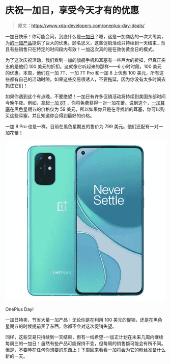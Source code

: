 # 庆祝一加日，享受今天才有的优惠

> 原文：<https://www.xda-developers.com/oneplus-day-deals/>

一加日快乐！你可能会问，到底什么是[一加日](https://onepluscom.pxf.io/c/2233363/916678/12532?subId1=UUxdaUeUpU30505&subId2=exda&u=https%3A%2F%2Fwww.oneplus.com%2Fevent%2Foneplus-day)？嗯，这是一加商店的一次大甩卖，为[的一加产品](https://onepluscom.pxf.io/c/2233363/916678/12532?subId1=UUxdaUeUpU30505&subId2=exda&u=https%3A%2F%2Fwww.oneplus.com%2Fevent%2Foneplus-day)提供了巨大的优惠。顾名思义，这些促销活动只持续到一天结束...而且有些销售只在特定的时间段内有效！一加这次真的是在效仿黄金日的模式。

为了这次庆祝活动，我们看到一加的旗舰手机和耳塞有一些巨大的折扣，但真正突出的是他们 100 美元的折扣。这就像它听起来的那样——6 小时时段，100 美元的优惠。本周，他们在一加 7T、一加 7T Pro 和一加 8 上优惠 100 美元，所有这些都有自己的活动时隙。如果这些交易很诱人，不要拖延，因为你没有太多时间去抓住它们！

如果你遇到这个有点晚，不要绝望！一加日有许多促销活动将持续到美国东部时间今晚午夜。例如，拿起[一加 8T](https://onepluscom.pxf.io/c/2233363/916678/12532?subId1=UUxdaUeUpU30505&subId2=exda&u=https%3A%2F%2Fwww.oneplus.com%2Foneplus-8t) ，你将免费获得一对一加花蕾。说到这个，[一加耳塞](https://onepluscom.pxf.io/c/2233363/916678/12532?subId1=UUxdaUeUpU30505&subId2=exda&u=https%3A%2F%2Fwww.oneplus.com%2Fproduct%2Foneplus-buds)在黑色星期五的价格仅为 59 美元，所以如果你只是在寻找新的耳塞，你可以购买这些耳塞，并且知道你会得到最好的价格。

一加 8 Pro 也是一样，目前在黑色星期五的售价为 799 美元。他们还配有一对一加花蕾！

 <picture>![Save big on OnePlus product with the OnePlus Day sale! Whether you're taking advantage of a $100 off flash sale or picking up something early at a Black Friday price, you're not likely to leave this sale disappointed.](img/85b94bfc3c86dc90dfcf2e5b511ab1db.png)</picture> 

OnePlus Day!

一加日特卖，节省大量一加产品！无论你是在利用 100 美元的促销，还是在黑色星期五的时候提前买了东西，你都不会对这次促销失望。

同样，这些交易只持续到一天结束，但有一线希望-一加正计划在未来几周内继续每周三的一加日！虽然有些产品可能保持不变，但每周的销售额可能会有所不同。但是，不要睡在任何你想要的东西上！下周回来看看一加将会为它的粉丝准备什么新的一天。
